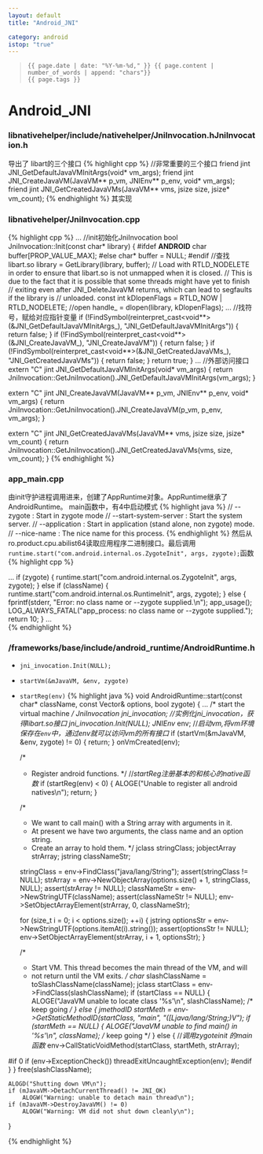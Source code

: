 ```yaml
---
layout: default
title: "Android_JNI"

category: android
istop: "true"
---
```


>     {{ page.date | date: "%Y-%m-%d," }} {{ page.content | number_of_words | append: "chars"}}
>     {{ page.tags }}

# Android_JNI

### libnativehelper/include/nativehelper/JniInvocation.hJniInvocation.h
导出了 libart的三个接口
{% highlight cpp %}
//非常重要的三个接口
  friend jint JNI_GetDefaultJavaVMInitArgs(void* vm_args);
  friend jint JNI_CreateJavaVM(JavaVM** p_vm, JNIEnv** p_env, void* vm_args);
  friend jint JNI_GetCreatedJavaVMs(JavaVM** vms, jsize size, jsize* vm_count);
{% endhighlight %}
其实现
### libnativehelper/JniInvocation.cpp
{% highlight cpp %}
...
//init初始化JniInvocation
bool JniInvocation::Init(const char* library) {
#ifdef __ANDROID__
  char buffer[PROP_VALUE_MAX];
#else
  char* buffer = NULL;
#endif
//查找libart.so
  library = GetLibrary(library, buffer);
  // Load with RTLD_NODELETE in order to ensure that libart.so is not unmapped when it is closed.
  // This is due to the fact that it is possible that some threads might have yet to finish
  // exiting even after JNI_DeleteJavaVM returns, which can lead to segfaults if the library is
  // unloaded.
  const int kDlopenFlags = RTLD_NOW | RTLD_NODELETE;
//open
  handle_ = dlopen(library, kDlopenFlags);
...
//找符号，赋给对应指针变量
  if (!FindSymbol(reinterpret_cast<void**>(&JNI_GetDefaultJavaVMInitArgs_),
                  "JNI_GetDefaultJavaVMInitArgs")) {
    return false;
  }
  if (!FindSymbol(reinterpret_cast<void**>(&JNI_CreateJavaVM_),
                  "JNI_CreateJavaVM")) {
    return false;
  }
  if (!FindSymbol(reinterpret_cast<void**>(&JNI_GetCreatedJavaVMs_),
                  "JNI_GetCreatedJavaVMs")) {
    return false;
  }
  return true;
}
...
//外部访问接口
extern "C" jint JNI_GetDefaultJavaVMInitArgs(void* vm_args) {
  return JniInvocation::GetJniInvocation().JNI_GetDefaultJavaVMInitArgs(vm_args);
}

extern "C" jint JNI_CreateJavaVM(JavaVM** p_vm, JNIEnv** p_env, void* vm_args) {
  return JniInvocation::GetJniInvocation().JNI_CreateJavaVM(p_vm, p_env, vm_args);
}

extern "C" jint JNI_GetCreatedJavaVMs(JavaVM** vms, jsize size, jsize* vm_count) {
  return JniInvocation::GetJniInvocation().JNI_GetCreatedJavaVMs(vms, size, vm_count);
}
{% endhighlight %}


### app_main.cpp

由init守护进程调用进来，创建了AppRuntime对象。AppRuntime继承了AndroidRuntime。
main函数中，有4中启动模式
{% highlight java %}
    // --zygote : Start in zygote mode
    // --start-system-server : Start the system server.
    // --application : Start in application (stand alone, non zygote) mode.
    // --nice-name : The nice name for this process.
{% endhighlight %}
然后从ro.product.cpu.abilist64读取应用程序二进制接口。最后调用`runtime.start("com.android.internal.os.ZygoteInit", args, zygote);`函数
{% highlight cpp %}

...
    if (zygote) {
        runtime.start("com.android.internal.os.ZygoteInit", args, zygote);
    } else if (className) {
        runtime.start("com.android.internal.os.RuntimeInit", args, zygote);
    } else {
        fprintf(stderr, "Error: no class name or --zygote supplied.\n");
        app_usage();
        LOG_ALWAYS_FATAL("app_process: no class name or --zygote supplied.");
        return 10;
    }
...    
{% endhighlight %}

### /frameworks/base/include/android_runtime/AndroidRuntime.h
* `jni_invocation.Init(NULL);`
* `startVm(&mJavaVM, &env, zygote)`
* `startReg(env)`
{% highlight java %}
void AndroidRuntime::start(const char* className, const Vector<String8>& options, bool zygote)
{
...
    /* start the virtual machine */
    JniInvocation jni_invocation;
//*实例化jni_invocation，获得libart.so接口*
    jni_invocation.Init(NULL);
    JNIEnv* env;
//*启动vm,将vm环境保存在`env`中，通过env就可以访问vm的所有接口*
    if (startVm(&mJavaVM, &env, zygote) != 0) {
        return;
    }
    onVmCreated(env);

    /*
     * Register android functions.
     */
//*startReg注册基本的和核心的native函数*
    if (startReg(env) < 0) {
        ALOGE("Unable to register all android natives\n");
        return;
    }

    /*
     * We want to call main() with a String array with arguments in it.
     * At present we have two arguments, the class name and an option string.
     * Create an array to hold them.
     */
    jclass stringClass;
    jobjectArray strArray;
    jstring classNameStr;

    stringClass = env->FindClass("java/lang/String");
    assert(stringClass != NULL);
    strArray = env->NewObjectArray(options.size() + 1, stringClass, NULL);
    assert(strArray != NULL);
    classNameStr = env->NewStringUTF(className);
    assert(classNameStr != NULL);
    env->SetObjectArrayElement(strArray, 0, classNameStr);

    for (size_t i = 0; i < options.size(); ++i) {
        jstring optionsStr = env->NewStringUTF(options.itemAt(i).string());
        assert(optionsStr != NULL);
        env->SetObjectArrayElement(strArray, i + 1, optionsStr);
    }

    /*
     * Start VM.  This thread becomes the main thread of the VM, and will
     * not return until the VM exits.
     */
    char* slashClassName = toSlashClassName(className);
    jclass startClass = env->FindClass(slashClassName);
    if (startClass == NULL) {
        ALOGE("JavaVM unable to locate class '%s'\n", slashClassName);
        /* keep going */
    } else {
        jmethodID startMeth = env->GetStaticMethodID(startClass, "main",
            "([Ljava/lang/String;)V");
        if (startMeth == NULL) {
            ALOGE("JavaVM unable to find main() in '%s'\n", className);
            /* keep going */
        } else {
//*调用zygoteinit 的main函数*
            env->CallStaticVoidMethod(startClass, startMeth, strArray);

#if 0
            if (env->ExceptionCheck())
                threadExitUncaughtException(env);
#endif
        }
    }
    free(slashClassName);

    ALOGD("Shutting down VM\n");
    if (mJavaVM->DetachCurrentThread() != JNI_OK)
        ALOGW("Warning: unable to detach main thread\n");
    if (mJavaVM->DestroyJavaVM() != 0)
        ALOGW("Warning: VM did not shut down cleanly\n");
}

{% endhighlight %}



